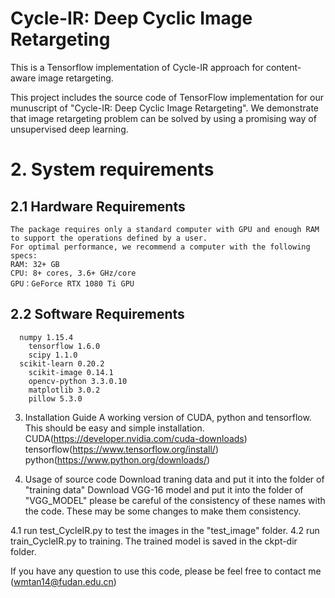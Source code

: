 # Cycle-IR: Deep Cyclic Image Retargeting
This is a Tensorflow implementation of Cycle-IR approach for content-aware image retargeting.

This project includes the source code of TensorFlow implementation for our munuscript of "Cycle-IR: Deep Cyclic Image Retargeting". We demonstrate that image retargeting problem can be solved by using a promising way of unsupervised deep learning.

# 2. System requirements
  
  ## 2.1 Hardware Requirements
	The package requires only a standard computer with GPU and enough RAM to support the operations defined by a user. 
    For optimal performance, we recommend a computer with the following specs:
    RAM: 32+ GB
    CPU: 8+ cores, 3.6+ GHz/core
    GPU：GeForce RTX 1080 Ti GPU
  
  ## 2.2 Software Requirements
      numpy 1.15.4
	    tensorflow 1.6.0
	    scipy 1.1.0
      scikit-learn 0.20.2	
	    scikit-image 0.14.1
	    opencv-python 3.3.0.10
	    matplotlib 3.0.2
	    pillow 5.3.0
	 
3. Installation Guide
  A working version of CUDA, python and tensorflow. This should be easy and simple installation. 
  CUDA(https://developer.nvidia.com/cuda-downloads)
  tensorflow(https://www.tensorflow.org/install/) 
  python(https://www.python.org/downloads/)
  
4. Usage of source code
  Download traning data and put it into the folder of "training data"
  Download VGG-16 model and put it into the folder of "VGG_MODEL"
  please be careful of the consistency of these names with the code. These may be some changes to make them consistency.

  4.1 run test_CycleIR.py to test the images in the "test_image" folder.
  4.2 run train_CycleIR.py to training. The trained model is saved in the ckpt-dir folder.

 If you have any question to use this code, please be feel free to contact me (wmtan14@fudan.edu.cn)
